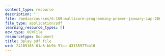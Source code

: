```yaml
---
content_type: resource
description: ''
file: /media/courses/6-189-multicore-programming-primer-january-iap-2007/2410516361a8bb9b91ca43135977bb16_X3_SfVMyE3k.pdf
file_type: application/pdf
learning_resource_types: []
ocw_type: OCWFile
resourcetype: Document
title: 3play pdf file
uid: 24105163-61a8-bb9b-91ca-43135977bb16
---
```

